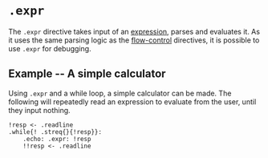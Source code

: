 # `.expr`

The `.expr` directive takes input of an [expression][expression], parses and evaluates it.
As it uses the same parsing logic as the [flow-control][flow-control] directives, it is possible to use `.expr` for debugging.

## Example -- A simple calculator

Using `.expr` and a while loop, a simple calculator can be made.
The following will repeatedly read an expression to evaluate from the user, until they input nothing.

```emblem
!resp <- .readline
.while{! .streq{}{!resp}}:
	.echo: .expr: !resp
	!!resp <- .readline
```

[expression]: ../expressions.md
[flow-control]: ./expl/flow-control.md
